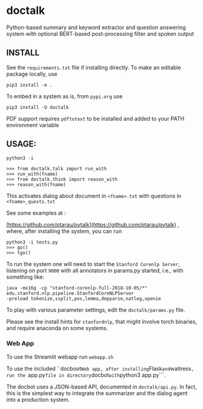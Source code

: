 # doctalk
Python-based summary and keyword extractor and question answering system with optional BERT-based post-processing filter and spoken output

## INSTALL
See the ```requirements.txt``` file if installing directly. To make an editable package locally, use

```
pip3 install -e .
```
To embed in a system as is, from ```pypi.org``` use

```
pip3 install -U doctalk
```
PDF support requires ```pdftotext``` to be installed and added to your PATH environment variable
## USAGE:

```
python3 -i

>>> from doctalk.talk import run_with
>>> run_with(fname)
>>> from doctalk.think import reason_with
>>> reason_with(fname)
```
This activates dialog about document in ```<fname>.txt``` with questions in ```<fname>_quests.txt```

See some examples at : 

[https://github.com/ptarau/pytalk](https://github.com/ptarau/pytalk) , where, after installing the system, you can run

```
python3 -i tests.py
>>> go()
>>> tgo()
```
  
To run the system one will need to start the ```Stanford Corenlp Server```, listening on port ```9000``` with all annotators in params.py started, i.e., with something like:

```
java -mx16g -cp "stanford-corenlp-full-2018-10-05/*" edu.stanford.nlp.pipeline.StanfordCoreNLPServer 
-preload tokenize,ssplit,pos,lemma,depparse,natlog,openie
```

To play with various parameter settings, edit the ```doctalk/params.py``` file.

Please see the install hints for ```stanfordnlp```, that might involve torch binaries, and require anaconda on some systems.

### Web App
To use the Streamlit webapp run ```webapp.sh```


To use the included ``docboot``` Web app, after installing ```Flask``` and ```waitress```, run the ```app.py``` file in directory ```docbot``` with ```python3 app.py```. 

The docbot uses a JSON-based API, documented in ```doctalk/api.py```. In fact, this is the simplest way to integrate the summarizer and the dialog agent into a production system.
